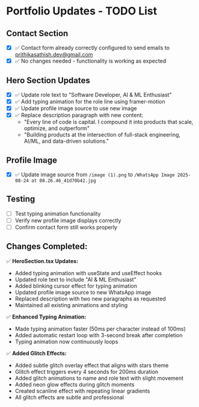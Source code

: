 # Portfolio Updates - TODO List

## Contact Section
- [x] ✅ Contact form already correctly configured to send emails to prithikasathish.dev@gmail.com
- [x] ✅ No changes needed - functionality is working as expected

## Hero Section Updates
- [x] ✅ Update role text to "Software Developer, AI & ML Enthusiast"
- [x] ✅ Add typing animation for the role line using framer-motion
- [x] ✅ Update profile image source to use new image
- [x] ✅ Replace description paragraph with new content:
  - "Every line of code is capital. I compound it into products that scale, optimize, and outperform"
  - "Building products at the intersection of full-stack engineering, AI/ML, and data-driven solutions."

## Profile Image
- [x] ✅ Update image source from `/image (1).png` to `/WhatsApp Image 2025-08-24 at 08.26.46_41d70b42.jpg`

## Testing
- [ ] Test typing animation functionality
- [ ] Verify new profile image displays correctly
- [ ] Confirm contact form still works properly

## Changes Completed:
✅ **HeroSection.tsx Updates:**
- Added typing animation with useState and useEffect hooks
- Updated role text to include "AI & ML Enthusiast"
- Added blinking cursor effect for typing animation
- Updated profile image source to new WhatsApp image
- Replaced description with two new paragraphs as requested
- Maintained all existing animations and styling

✅ **Enhanced Typing Animation:**
- Made typing animation faster (50ms per character instead of 100ms)
- Added automatic restart loop with 3-second break after completion
- Typing animation now continuously loops

✅ **Added Glitch Effects:**
- Added subtle glitch overlay effect that aligns with stars theme
- Glitch effect triggers every 4 seconds for 200ms duration
- Added glitch animations to name and role text with slight movement
- Added neon glow effects during glitch moments
- Created scanline effect with repeating linear gradients
- All glitch effects are subtle and professional
